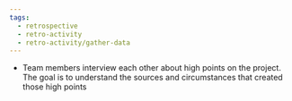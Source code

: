 ```yaml
---
tags:
  - retrospective
  - retro-activity
  - retro-activity/gather-data
---
```


- Team members interview each other about high points on the project. The goal is to understand the sources and circumstances that created those high points
